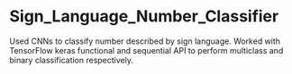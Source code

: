 # Sign_Language_Number_Classifier
Used CNNs to classify number described by sign language. Worked with TensorFlow keras functional and sequential API to perform multiclass and binary classification respectively.

